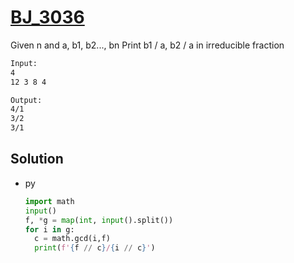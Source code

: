 # [BJ_3036](https://acmicpc.net/problem/3036)

Given n and a, b1, b2..., bn
Print b1 / a, b2 / a in irreducible fraction

```txt
Input:
4
12 3 8 4

Output:
4/1
3/2
3/1
```

## Solution

* py

  ```py
  import math
  input()
  f, *g = map(int, input().split())
  for i in g:
    c = math.gcd(i,f)
    print(f'{f // c}/{i // c}')
  ```
